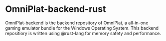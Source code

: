 # OmniPlat-backend-rust
OmniPlat-backend is the backend repository of OmniPlat, a all-in-one gaming emulator bundle for the Windows Operating System. This backend repositiory is written using @rust-lang for memory safety and performance.
